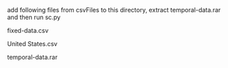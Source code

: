 add following files from csvFiles to this directory, extract temporal-data.rar and then run sc.py

fixed-data.csv

United States.csv

temporal-data.rar
